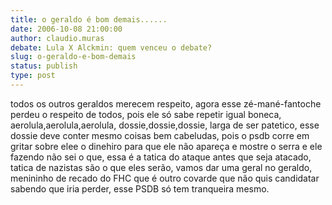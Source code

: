```yaml
---
title: o geraldo é bom demais......
date: 2006-10-08 21:00:00
author: claudio.muras
debate: Lula X Alckmin: quem venceu o debate?
slug: o-geraldo-e-bom-demais
status: publish 
type: post
---
```


todos os outros geraldos merecem respeito, agora esse zé-mané-fantoche perdeu o respeito de todos, pois ele só sabe repetir igual boneca, aerolula,aerolula,aerolula, dossie,dossie,dossie, larga de ser patetico, esse dossie deve conter mesmo coisas bem cabeludas, pois o psdb corre em gritar sobre elee o dinehiro para que ele não apareça e mostre o serra e ele fazendo não sei o que, essa é a tatica do ataque antes que seja atacado, tatica de nazistas são o que eles serão, vamos dar uma geral no geraldo, menininho de recado do FHC que é outro covarde que não quis candidatar sabendo que iria perder, esse PSDB só tem tranqueira mesmo.
